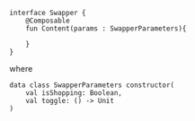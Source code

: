 ```koltin 
interface Swapper {
    @Composable
    fun Content(params : SwapperParameters){

    }
}
```

where

```koltin 
data class SwapperParameters constructor(
    val isShopping: Boolean,
    val toggle: () -> Unit
)
```